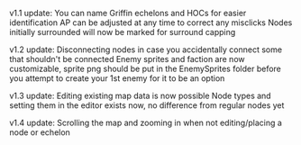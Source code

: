 v1.1 update: 
You can name Griffin echelons and HOCs for easier identification
AP can be adjusted at any time to correct any misclicks
Nodes initially surrounded will now be marked for surround capping

v1.2 update: 
Disconnecting nodes in case you accidentally connect some that shouldn't be connected
Enemy sprites and faction are now customizable, sprite png should be put in the EnemySprites folder before you attempt to create your 1st enemy for it to be an option

v1.3 update:
Editing existing map data is now possible
Node types and setting them in the editor exists now, no difference from regular nodes yet

v1.4 update:
Scrolling the map and zooming in when not editing/placing a node or echelon